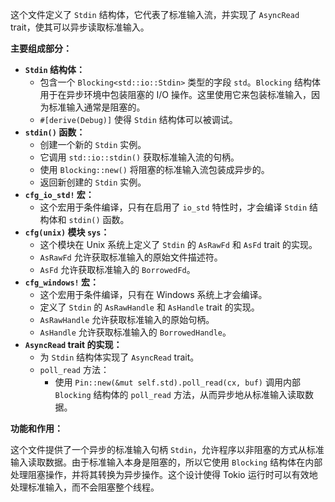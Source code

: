 这个文件定义了 `Stdin` 结构体，它代表了标准输入流，并实现了 `AsyncRead` trait，使其可以异步读取标准输入。

**主要组成部分：**

*   **`Stdin` 结构体：**
    *   包含一个 `Blocking<std::io::Stdin>` 类型的字段 `std`。`Blocking` 结构体用于在异步环境中包装阻塞的 I/O 操作。这里使用它来包装标准输入，因为标准输入通常是阻塞的。
    *   `#[derive(Debug)]` 使得 `Stdin` 结构体可以被调试。
*   **`stdin()` 函数：**
    *   创建一个新的 `Stdin` 实例。
    *   它调用 `std::io::stdin()` 获取标准输入流的句柄。
    *   使用 `Blocking::new()` 将阻塞的标准输入流包装成异步的。
    *   返回新创建的 `Stdin` 实例。
*   **`cfg_io_std!` 宏：**
    *   这个宏用于条件编译，只有在启用了 `io_std` 特性时，才会编译 `Stdin` 结构体和 `stdin()` 函数。
*   **`cfg(unix)` 模块 `sys`：**
    *   这个模块在 Unix 系统上定义了 `Stdin` 的 `AsRawFd` 和 `AsFd` trait 的实现。
    *   `AsRawFd` 允许获取标准输入的原始文件描述符。
    *   `AsFd` 允许获取标准输入的 `BorrowedFd`。
*   **`cfg_windows!` 宏：**
    *   这个宏用于条件编译，只有在 Windows 系统上才会编译。
    *   定义了 `Stdin` 的 `AsRawHandle` 和 `AsHandle` trait 的实现。
    *   `AsRawHandle` 允许获取标准输入的原始句柄。
    *   `AsHandle` 允许获取标准输入的 `BorrowedHandle`。
*   **`AsyncRead` trait 的实现：**
    *   为 `Stdin` 结构体实现了 `AsyncRead` trait。
    *   `poll_read` 方法：
        *   使用 `Pin::new(&mut self.std).poll_read(cx, buf)` 调用内部 `Blocking` 结构体的 `poll_read` 方法，从而异步地从标准输入读取数据。

**功能和作用：**

这个文件提供了一个异步的标准输入句柄 `Stdin`，允许程序以非阻塞的方式从标准输入读取数据。由于标准输入本身是阻塞的，所以它使用 `Blocking` 结构体在内部处理阻塞操作，并将其转换为异步操作。这个设计使得 Tokio 运行时可以有效地处理标准输入，而不会阻塞整个线程。
